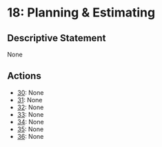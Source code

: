 # 18: Planning & Estimating

## Descriptive Statement

None

## Actions

- [30](/assessments/actions/030.md): None
- [31](/assessments/actions/031.md): None
- [32](/assessments/actions/032.md): None
- [33](/assessments/actions/033.md): None
- [34](/assessments/actions/034.md): None
- [35](/assessments/actions/035.md): None
- [36](/assessments/actions/036.md): None


